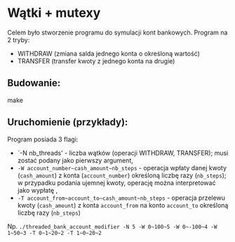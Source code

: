 # Wątki + mutexy

Celem było stworzenie programu do symulacji kont bankowych. Program na 2 tryby:
- WITHDRAW (zmiana salda jednego konta o określoną wartość)
- TRANSFER (transfer kwoty z jednego konta na drugie)

## Budowanie:
make

## Uruchomienie (przykłady):
Program posiada 3 flagi:
  - `-N nb_threads' - liczba wątków (operacji WITHDRAW, TRANSFER); musi zostać podany jako pierwszy argument,
  - `-W account_number~cash_amount~nb_steps` - operacja wpłaty danej kwoty (`cash_amount`) z konta (`account_number`) określoną liczbę razy (`nb_steps`); w przypadku podania ujemnej kwoty, operację można interpretować jako wypłatę ,
  - `-T account_from~account_to~cash_amount~nb_steps` - operacja przelewu kwoty (`cash_amount`) z konta `account_from` na konto `account_to` określoną liczbę razy (`nb_steps`)

Np. `./threaded_bank_account_modifier -N 5 -W 0~100~5 -W 0~-100~4 -W 1~50~3 -T 0~1~20~2 -T 1~0~20~2`
